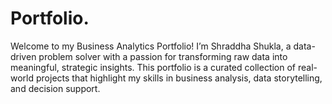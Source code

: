 # Portfolio.
Welcome to my Business Analytics Portfolio! I’m Shraddha Shukla, a data-driven problem solver with a passion for transforming raw data into meaningful, strategic insights. This portfolio is a curated collection of real-world projects that highlight my skills in business analysis, data storytelling, and decision support.
